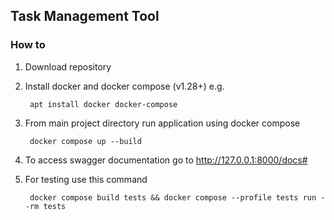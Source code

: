 ## Task Management Tool
### How to
1. Download repository
2. Install docker and docker compose (v1.28+) e.g.

        apt install docker docker-compose

3. From main project directory run application using docker compose

        docker compose up --build

4. To access swagger documentation go to http://127.0.0.1:8000/docs#

5. For testing use this command

        docker compose build tests && docker compose --profile tests run --rm tests